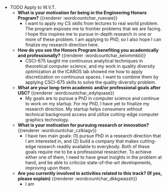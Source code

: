 - TODO Apply to W.V.T.
	- **What is your motivation for being in the Engineering Honors Program?** {{renderer :wordcountchar_rueoaie}}
		- I want to apply my CS skills from lectures to real world problem. The program exposes me to frontier problems that we are facing. I hope this inspires me to pursue in-depth research in one or more of these problem. I am applying to PhD, so I also hope I can finalize my research direction here.
	- **How do you see the Honors Program benefiting you academically and professionally?** {{renderer :wordcountchar_keivmmkbl}}
		- CSCI-675 taught me continuous analytical techniques in theoretical computer science, and my work in quality diversity optimization at the ICAROS lab showed me how to apply discretization on continuous spaces. I want to combine them by applying CSCI-675 skills to solve the quality diversity problem.
	- **What are your long-term academic and/or professional goals after USC?** {{renderer :wordcountchar_edylqoase}}
		- My goals are to pursue a PhD in computer science and continue to work on my startup. For my PhD, I have yet to finalize my research direction. My startup helps consumers without technical background access and utilize cutting-edge computer graphics technology.
	- **What is your motivation for pursuing research or innovation?** {{renderer :wordcountchar_czlkiagv}}
		- I have two main goals: (1) pursue PhD in a research direction that I am interested in, and (2) build a company that makes cutting-edge research readily available to everybody. Both of these goals require me to be a professional researcher. To achieve either one of them, I need to have great insights in the problem at hand, and be able to criticize state-of-the-art developments, improving upon them.
	- **Are you currently involved in activities related to this track? (If yes, please explain)** {{renderer :wordcountchar_dkkgwazsh}}
		- I am
